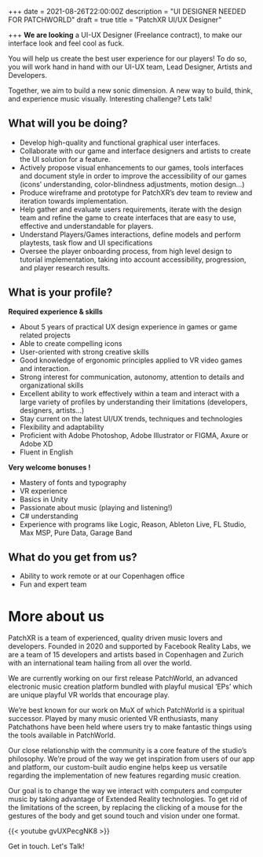 +++
date = 2021-08-26T22:00:00Z
description = "UI DESIGNER NEEDED FOR PATCHWORLD"
draft = true
title = "PatchXR UI/UX Designer"

+++
**We are looking** a UI-UX Designer (Freelance contract), to make our interface look and feel cool as fuck.

 You will help us create the best user experience for our players! To do so, you will work hand in hand with our UI-UX team, Lead Designer, Artists and Developers.   
  
Together, we aim to build a new sonic dimension. A new way to build, think, and experience music visually. Interesting challenge? Lets talk!

## What will you be doing?

* Develop high-quality and functional graphical user interfaces.
* Collaborate with our game and interface designers and artists to create the UI solution for a feature.
* Actively propose visual enhancements to our games, tools interfaces and document style in order to improve the accessibility of our games (icons’ understanding, color-blindness adjustments, motion design…)
* Produce wireframe and prototype for PatchXR’s dev team to review and iteration towards implementation.
* Help gather and evaluate users requirements, iterate with the design team and refine the game to create interfaces that are easy to use, effective and understandable for players.
* Understand Players/Games interactions, define models and perform playtests, task flow and UI specifications
* Oversee the player onboarding process, from high level design to tutorial implementation, taking into account accessibility, progression, and player research results.

## What is your profile?

**Required experience & skills**

* About 5 years of practical UX design experience in games or game related projects
* Able to create compelling icons
* User-oriented with strong creative skills
* Good knowledge of ergonomic principles applied to VR video games and interaction.
* Strong interest for communication, autonomy, attention to details and organizational skills
* Excellent ability to work effectively within a team and interact with a large variety of profiles by understanding their limitations (developers, designers, artists…)
* Stay current on the latest UI/UX trends, techniques and technologies
* Flexibility and adaptability
* Proficient with Adobe Photoshop, Adobe Illustrator or FIGMA, Axure or Adobe XD
* Fluent in English

**Very welcome bonuses !**

* Mastery of fonts and typography
* VR experience
* Basics in Unity
* Passionate about music (playing and listening!)
* C# understanding
* Experience with programs like Logic, Reason, Ableton Live, FL Studio, Max MSP, Pure Data, Garage Band

## What do you get from us?

* Ability to work remote or at our Copenhagen office
* Fun and expert team

# More about us

PatchXR is a team of experienced, quality driven music lovers and developers. Founded in 2020 and supported by Facebook Reality Labs, we are a team of 15 developers and artists based in Copenhagen and Zurich with an international team hailing from all over the world.

We are currently working on our first release PatchWorld, an advanced electronic music creation platform bundled with playful musical ‘EPs’ which are unique playful VR worlds that encourage play.

We’re best known for our work on MuX of which PatchWorld is a spiritual successor. Played by many music oriented VR enthusiasts, many Patchathons have been held where users try to make fantastic things using the tools available in PatchWorld.

Our close relationship with the community is a core feature of the studio’s philosophy. We’re proud of the way we get inspiration from users of our app and platform, our custom-built audio engine helps keep us versatile regarding the implementation of new features regarding music creation.

Our goal is to change the way we interact with computers and computer music by taking advantage of Extended Reality technologies. To get rid of the limitations of the screen, by replacing the clicking of a mouse for the gestures of the body and get sound touch and vision under one format.

{{< youtube gvUXPecgNK8 >}}

Get in touch. Let's Talk!